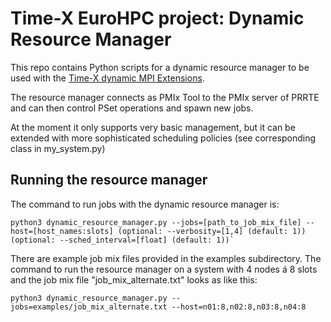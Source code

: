 # Time-X EuroHPC project: Dynamic Resource Manager

This repo contains Python scripts for a dynamic resource manager to be used with the [Time-X dynamic MPI Extensions](https://gitlab.inria.fr/dynres/dyn-procs/ompi).

The resource manager connects as PMIx Tool to the PMIx server of PRRTE and can then control PSet operations and spawn new jobs. 

At the moment it only supports very basic management, but it can be extended with more sophisticated scheduling policies (see corresponding class in my_system.py)

## Running the resource manager

The command to run jobs with the dynamic resource manager is:

```
python3 dynamic_resource_manager.py --jobs=[path_to_job_mix_file] --host=[host_names:slots] (optional: --verbosity=[1,4] (default: 1)) (optional: --sched_interval=[float] (default: 1))`
```

There are example job mix files provided in the examples subdirectory.
The command to run the resource manager on a system with 4 nodes á 8 slots and the job mix file "job_mix_alternate.txt" looks as like this:

```
python3 dynamic_resource_manager.py --jobs=examples/job_mix_alternate.txt --host=n01:8,n02:8,n03:8,n04:8
```

